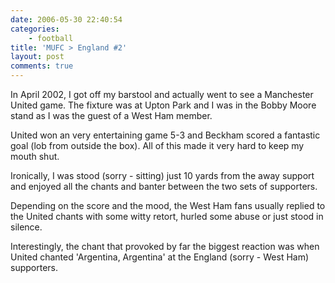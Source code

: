 ```yaml
---
date: 2006-05-30 22:40:54
categories:
    - football
title: 'MUFC > England #2'
layout: post
comments: true
---
```

In April 2002, I got off my barstool and actually went to see a
Manchester United game. The fixture was at Upton Park and I was in the
Bobby Moore stand as I was the guest of a West Ham member.

United won an very entertaining game 5-3 and Beckham scored a fantastic
goal (lob from outside the box). All of this made it very hard to keep
my mouth shut.

Ironically, I was stood (sorry - sitting) just 10 yards from the away
support and enjoyed all the chants and banter between the two sets of
supporters.

Depending on the score and the mood, the West Ham fans usually replied
to the United chants with some witty retort, hurled some abuse or just
stood in silence.

Interestingly, the chant that provoked by far the biggest reaction was
when United chanted 'Argentina, Argentina' at the England (sorry - West
Ham) supporters.
